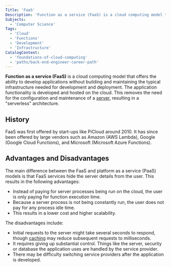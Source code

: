 ```yaml
---
Title: 'FaaS'
Description: 'Function as a service (FaaS) is a cloud computing model that offers the ability to develop applications without building and maintaining the typical infrastructure needed for development and deployment.'
Subjects:
  - 'Computer Science'
Tags:
  - 'Cloud'
  - 'Functions'
  - 'Development'
  - 'Infrastructure'
CatalogContent:
  - 'foundations-of-cloud-computing'
  - 'paths/back-end-engineer-career-path'
---
```


**Function as a service (FaaS)** is a cloud computing model that offers the ability to develop applications without building and maintaining the typical infrastructure needed for development and deployment. The application functionality is developed and hosted on the cloud. This removes the need for the configuration and maintenance of a [server](https://www.codecademy.com/resources/docs/general/server), resulting in a "serverless" architecture.

## History

FaaS was first offered by start-ups like PiCloud around 2010. It has since been offered by large vendors such as Amazon (AWS Lambda), Google (Google Cloud Functions), and Microsoft (Microsoft Azure Functions).

## Advantages and Disadvantages

The main difference between the FaaS and platform as a service (PaaS) models is that FaaS services hide the server details from the user. This results in the following advantages:

- Instead of paying for server processes being run on the cloud, the user is only paying for function execution time.
- Because a server process is not being constantly run, the user does not pay for any process idle time.
- This results in a lower cost and higher scalability.

The disadvantages include:

- Initial requests to the server might take several seconds to respond, though [caching](https://www.codecademy.com/resources/docs/general/cache) may reduce subsequent requests to milliseconds.
- It requires giving up substantial control. Things like the server, security or database the application uses are handled by the service provider.
- There may be difficulty switching service providers after the application is developed.
